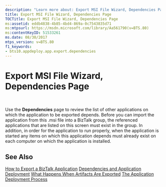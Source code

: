 ```yaml
---
description: "Learn more about: Export MSI File Wizard, Dependencies Page"
title: Export MSI File Wizard, Dependencies Page
TOCTitle: Export MSI File Wizard, Dependencies Page
ms:assetid: eddb4838-4b85-4bd4-869a-0c7543835d71
ms:mtpsurl: https://msdn.microsoft.com/library/Aa561790(v=BTS.80)
ms:contentKeyID: 51533261
ms.date: 08/30/2017
mtps_version: v=BTS.80
f1_keywords:
- bts10.appdeploy.app.export.dependencies
---
```


# Export MSI File Wizard, Dependencies Page

 

Use the **Dependencies** page to review the list of other applications on which the application to be exported depends. Before you can import the application from this .msi file into a BizTalk group, the referenced applications that are listed on this screen must exist in the group. In addition, in order for the application to run properly, when the application is started any items on which this application depends must already exist on each computer on which the application is installed.

## See Also

[How to Export a BizTalk Application](https://msdn.microsoft.com/library/aa577804\(v=bts.80\))  
[Dependencies and Application Deployment](https://msdn.microsoft.com/library/aa578278\(v=bts.80\))  
[What Happens When Artifacts Are Exported](https://msdn.microsoft.com/library/aa578034\(v=bts.80\))  
[The Application Deployment Process](https://msdn.microsoft.com/library/aa559316\(v=bts.80\))

